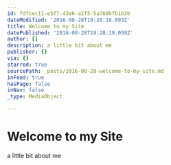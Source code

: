 ```yaml
---
id: fdfcec11-e5f7-43e6-a2f5-5a760bfb1b3b
dateModified: '2016-08-28T19:28:18.093Z'
title: Welcome to my Site
datePublished: '2016-08-28T19:28:19.059Z'
author: []
description: a little bit about me
publisher: {}
via: {}
starred: true
sourcePath: _posts/2016-08-28-welcome-to-my-site.md
inFeed: true
hasPage: false
inNav: false
_type: MediaObject

---
```

# Welcome to my Site

a little bit about me